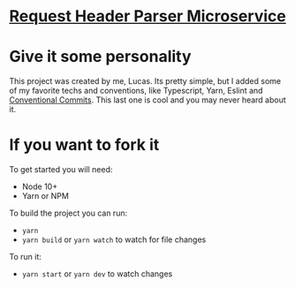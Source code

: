 # [Request Header Parser Microservice](https://www.freecodecamp.org/learn/apis-and-microservices/apis-and-microservices-projects/request-header-parser-microservice)

# Give it some personality
This project was created by me, Lucas.
Its pretty simple, but I added some of my favorite techs and conventions,
like Typescript, Yarn, Eslint and [Conventional Commits](https://www.conventionalcommits.org/).
This last one is cool and you may never heard about it.

# If you want to fork it
To get started you will need:
 - Node 10+
 - Yarn or NPM

To build the project you can run:
 - ```yarn```
 - ```yarn build``` or ```yarn watch``` to watch for file changes

To run it:
 - ```yarn start``` or ```yarn dev``` to watch changes

